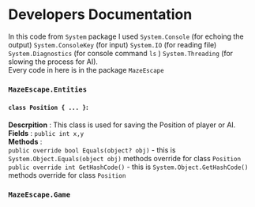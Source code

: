 # Developers Documentation
In this code from `System` package  I used `System.Console` (for echoing the output) `System.ConsoleKey` (for input) `System.IO` (for reading file) `System.Diagnostics` (for console command `ls` ) `System.Threading` (for slowing the process for AI). <br>
Every code in here is in the package `MazeEscape`
### `MazeEscape.Entities`
#### `class Position { ... }`: <br>
**Descrpition** : This class is used for saving the Position of player or AI.<br>
**Fields** : `public int x,y`<br>
**Methods** :  
`public override bool Equals(object? obj)` - this is `System.Object.Equals(object obj)` methods override for class `Position`<br>
`public override int GetHashCode()` - this is `System.Object.GetHashCode()` methods override for class `Position`
### `MazeEscape.Game`